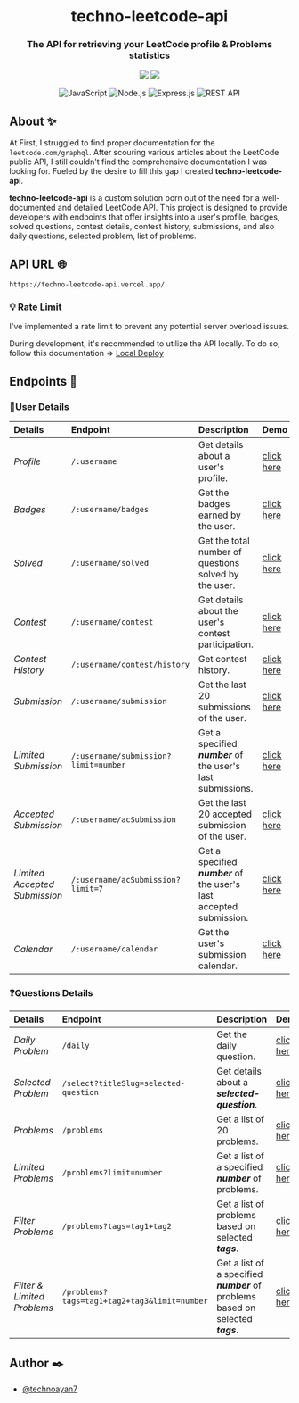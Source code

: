 <h1 align="center">techno-leetcode-api</h1>
<div align="center">

### The API for retrieving your LeetCode profile & Problems statistics

<img src="https://img.shields.io/badge/License-MIT-green.svg"/>
<img src="https://img.shields.io/npm/v/npm.svg?logo=nodedotjs"/>

![JavaScript](https://img.shields.io/badge/javascript-%2320232a.svg?style=for-the-badge&logo=javascript&logoColor=%23F7DF1E)
![Node.js](https://img.shields.io/badge/Node.js-%2320232a?style=for-the-badge&logo=node.js&logoColor=43853D)
![Express.js](https://img.shields.io/badge/express-%2320232a.svg?style=for-the-badge&logo=express&logoColor=%23F7DF1E)
![REST API](https://img.shields.io/badge/RestApi-%2320232a.svg?style=for-the-badge&logo=restAPI&logoColor=%23F7DF1E)

</div>

## About ✨

At First, I struggled to find proper documentation for the `leetcode.com/graphql`. After scouring various articles about the LeetCode public API, I still couldn't find the comprehensive documentation I was looking for. Fueled by the desire to fill this gap I created **techno-leetcode-api**.

**techno-leetcode-api** is a custom solution born out of the need for a well-documented and detailed LeetCode API. This project is designed to provide developers with endpoints that offer insights into a user's profile, badges, solved questions, contest details, contest history, submissions, and also daily questions, selected problem, list of problems.

## API URL 🌐

```
https://techno-leetcode-api.vercel.app/
```

### 💡 Rate Limit

I've implemented a rate limit to prevent any potential server overload issues.

During development, it's recommended to utilize the API locally. To do so, follow this documentation => <a href="CONTRIBUTING.md" target="_blank">Local Deploy</a>

## Endpoints 🚀

### 👤User Details

| Details                       | Endpoint                             | Description                                                          | Demo                                                              |
| :---------------------------- | :----------------------------------- | :------------------------------------------------------------------- | ----------------------------------------------------------------- |
| _Profile_                     | `/:username`                         | Get details about a user's profile.                                  | <a href="./public/demo/demo2.png" target="_blank">click here</a>  |
| _Badges_                      | `/:username/badges`                  | Get the badges earned by the user.                                   | <a href="./public/demo/demo3.png" target="_blank">click here</a>  |
| _Solved_                      | `/:username/solved`                  | Get the total number of questions solved by the user.                | <a href="./public/demo/demo4.png" target="_blank">click here</a>  |
| _Contest_                     | `/:username/contest`                 | Get details about the user's contest participation.                  | <a href="./public/demo/demo5.png" target="_blank">click here</a>  |
| _Contest History_             | `/:username/contest/history`         | Get contest history.                                                 | <a href="./public/demo/demo6.png" target="_blank">click here</a>  |
| _Submission_                  | `/:username/submission`              | Get the last 20 submissions of the user.                             | <a href="./public/demo/demo7.png" target="_blank">click here</a>  |
| _Limited Submission_          | `/:username/submission?limit=number` | Get a specified **_number_** of the user's last submissions.         | <a href="./public/demo/demo8.png" target="_blank">click here</a>  |
| _Accepted Submission_         | `/:username/acSubmission`            | Get the last 20 accepted submission of the user.                     | <a href="./public/demo/demo16.png" target="_blank">click here</a> |
| _Limited Accepted Submission_ | `/:username/acSubmission?limit=7`    | Get a specified **_number_** of the user's last accepted submission. | <a href="./public/demo/demo17.png" target="_blank">click here</a> |
| _Calendar_                    | `/:username/calendar`                | Get the user's submission calendar.                                  | <a href="./public/demo/demo9.png" target="_blank">click here</a>  |

### ❓Questions Details

| Details                     | Endpoint                                     | Description                                                                      | Demo                                                              |
| :-------------------------- | :------------------------------------------- | :------------------------------------------------------------------------------- | ----------------------------------------------------------------- |
| _Daily Problem_             | `/daily`                                     | Get the daily question.                                                          | <a href="./public/demo/demo10.png" target="_blank">click here</a> |
| _Selected Problem_          | `/select?titleSlug=selected-question`        | Get details about a **_selected-question_**.                                     | <a href="./public/demo/demo11.png" target="_blank">click here</a> |
| _Problems_                  | `/problems`                                  | Get a list of 20 problems.                                                       | <a href="./public/demo/demo12.png" target="_blank">click here</a> |
| _Limited Problems_          | `/problems?limit=number`                     | Get a list of a specified **_number_** of problems.                              | <a href="./public/demo/demo13.png" target="_blank">click here</a> |
| _Filter Problems_           | `/problems?tags=tag1+tag2`                   | Get a list of problems based on selected **_tags_**.                             | <a href="./public/demo/demo14.png" target="_blank">click here</a> |
| _Filter & Limited Problems_ | `/problems?tags=tag1+tag2+tag3&limit=number` | Get a list of a specified **_number_** of problems based on selected **_tags_**. | <a href="./public/demo/demo15.png" target="_blank">click here</a> |

## Author ✒️

- [@technoayan7](https://www.github.com/technoayan7)

